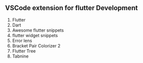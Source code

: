 ## VSCode extension for flutter Development

1. Flutter
2. Dart
3. Awesome flutter snippets
4. flutter widget snippets
5. Error lens
6. Bracket Pair Colorizer 2
7. Flutter Tree
8. Tabnine